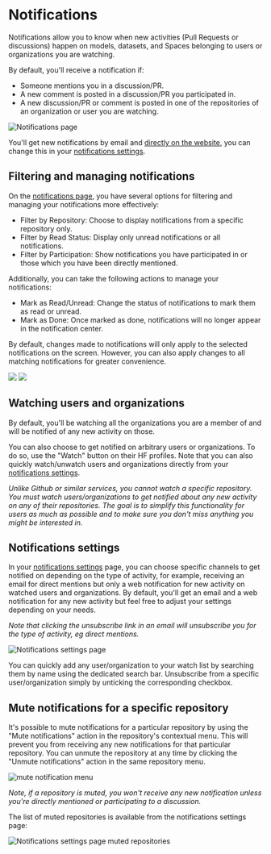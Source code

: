 # Notifications

Notifications allow you to know when new activities (Pull Requests or discussions) happen on models, datasets, and Spaces belonging to users or organizations you are watching.

By default, you'll receive a notification if:

- Someone mentions you in a discussion/PR.
- A new comment is posted in a discussion/PR you participated in.
- A new discussion/PR or comment is posted in one of the repositories of an organization or user you are watching.

![Notifications page](https://huggingface.co/datasets/huggingface/documentation-images/resolve/main/hub/notifications-page.png)

You'll get new notifications by email and [directly on the website](https://huggingface.co/notifications), you can change this in your [notifications settings](#notifications-settings).

## Filtering and managing notifications

On the [notifications page](https://huggingface.co/notifications), you have several options for filtering and managing your notifications more effectively:
 - Filter by Repository: Choose to display notifications from a specific repository only.
 - Filter by Read Status: Display only unread notifications or all notifications.
 - Filter by Participation: Show notifications you have participated in or those which you have been directly mentioned.

Additionally, you can take the following actions to manage your notifications:

 - Mark as Read/Unread: Change the status of notifications to mark them as read or unread.
 - Mark as Done: Once marked as done, notifications will no longer appear in the notification center.
 
By default, changes made to notifications will only apply to the selected notifications on the screen. However, you can also apply changes to all matching notifications for greater convenience.

<div class="flex justify-center">
<img class="block dark:hidden" src="https://huggingface.co/datasets/huggingface/documentation-images/resolve/main/hub/notifications-select-all.png"/>
<img class="hidden dark:block" src="https://huggingface.co/datasets/huggingface/documentation-images/resolve/main/hub/notifications-select-all-dark.png"/>
</div>

## Watching users and organizations

By default, you'll be watching all the organizations you are a member of and will be notified of any new activity on those.

You can also choose to get notified on arbitrary users or organizations. To do so, use the "Watch" button on their HF profiles. Note that you can also quickly watch/unwatch users and organizations directly from your [notifications settings](#notifications-settings).

_Unlike Github or similar services, you cannot watch a specific repository. You must watch users/organizations to get notified about any new activity on any of their repositories. The goal is to simplify this functionality for users as much as possible and to make sure you don't miss anything you might be interested in._

## Notifications settings

In your [notifications settings](https://huggingface.co/settings/notifications) page, you can choose specific channels to get notified on depending on the type of activity, for example, receiving an email for direct mentions but only a web notification for new activity on watched users and organizations. By default, you'll get an email and a web notification for any new activity but feel free to adjust your settings depending on your needs.

_Note that clicking the unsubscribe link in an email will unsubscribe you for the type of activity, eg direct mentions._

![Notifications settings page](https://huggingface.co/datasets/huggingface/documentation-images/resolve/main/notifications-settings.png)

You can quickly add any user/organization to your watch list by searching them by name using the dedicated search bar.
Unsubscribe from a specific user/organization simply by unticking the corresponding checkbox.

## Mute notifications for a specific repository

It's possible to mute notifications for a particular repository by using the "Mute notifications" action in the repository's contextual menu.
This will prevent you from receiving any new notifications for that particular repository. You can unmute the repository at any time by clicking the "Unmute notifications" action in the same repository menu.

![mute notification menu](https://huggingface.co/datasets/huggingface/documentation-images/resolve/main/hub/notifications-mute-menu.png)

_Note, if a repository is muted, you won't receive any new notification unless you're directly mentioned or participating to a discussion._ 

The list of muted repositories is available from the notifications settings page:

![Notifications settings page muted repositories](https://huggingface.co/datasets/huggingface/documentation-images/resolve/main/hub/notifications-settings-muted.png)

